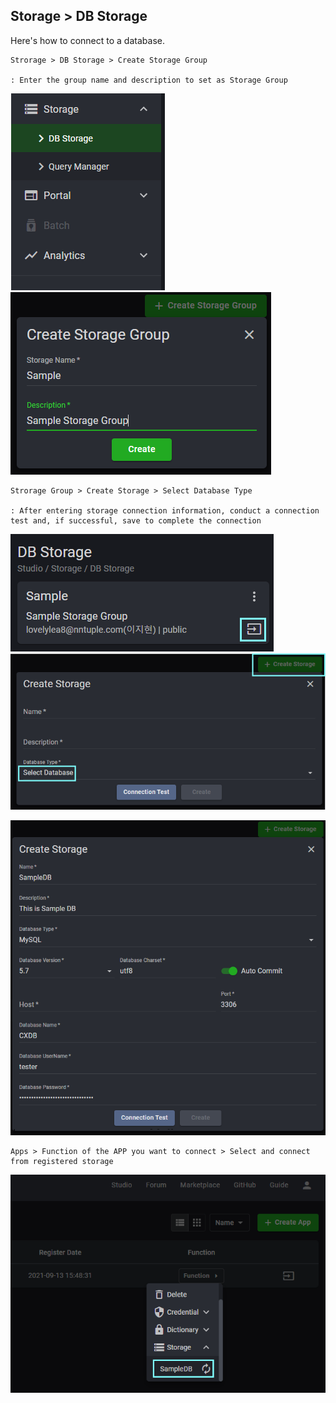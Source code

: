 ## Storage > DB Storage

Here's how to connect to a database.

    Strorage > DB Storage > Create Storage Group

    : Enter the group name and description to set as Storage Group

![](../../img/assets/how_to_use_storage_1.png) ![](../../img/assets/how_to_use_storage_2.png)

    Strorage Group > Create Storage > Select Database Type

    : After entering storage connection information, conduct a connection test and, if successful, save to complete the connection

![](../../img/assets/how_to_use_storage_3.png) ![](../../img/assets/how_to_use_storage_4.png)

![](../../img/assets/how_to_use_storage_5.png)

    Apps > Function of the APP you want to connect > Select and connect from registered storage

![](../../img/assets/how_to_use_storage_6.png)
